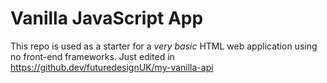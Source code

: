 # Vanilla JavaScript App

This repo is used as a starter for a _very basic_ HTML web application using no front-end frameworks. Just edited in https://github.dev/futuredesignUK/my-vanilla-api